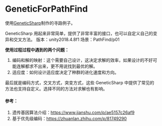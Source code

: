 # GeneticForPathFind
使用[GeneticSharp](https://github.com/giacomelli/GeneticSharp)制作的寻路例子。

GeneticSharp 用起来非常简单，提供了非常丰富的接口，也可以自定义自己的变异和交叉方法。
版本：unity2018.4.8f1
场景：PathFind/p01

**使用过程过程中遇到的两个问题：**

1. 编码和解的映射：这个需要自己设计，这决定求解的效率，如果设计的不好可能连解都求不出来，更不用说找到最优的解。
2. 适应度：如何设计适应度决定了种群的进化速度和方向。

最后就是编码方式，交叉方式，突变方式，这些 GeneticSharp 中提供了常见的方法也支持自定义。选择不同的方法对求解也有影响。

#### 参考：

1. 遗传基因算法介绍：https://www.jianshu.com/p/ae5157c26af9
2. 基于优先级编码：https://zhuanlan.zhihu.com/p/81749290
